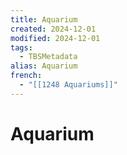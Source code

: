 ```yaml
---
title: Aquarium
created: 2024-12-01
modified: 2024-12-01
tags:
  - TBSMetadata
alias: Aquarium
french:
  - "[[1248 Aquariums]]"
---
```

# Aquarium
